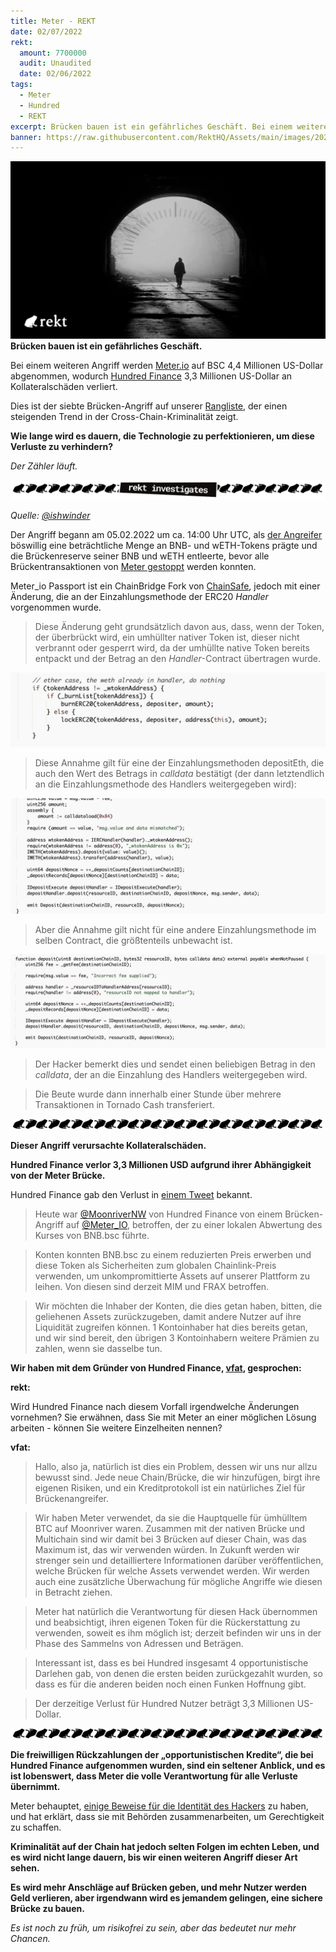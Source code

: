 ```yaml
---
title: Meter - REKT
date: 02/07/2022
rekt:
  amount: 7700000
  audit: Unaudited
  date: 02/06/2022
tags:
  - Meter
  - Hundred
  - REKT
excerpt: Brücken bauen ist ein gefährliches Geschäft. Bei einem weiteren Angriff werden Meter.io auf BSC 4,4 Millionen USD abgenommen, wodurch Hundred Finance 3,3 Millionen USD an Kollateralschäden verliert.
banner: https://raw.githubusercontent.com/RektHQ/Assets/main/images/2022/02/meter-header.png
---
```

![](https://raw.githubusercontent.com/RektHQ/Assets/main/images/2022/02/meter-header.png)
**Brücken bauen ist ein gefährliches Geschäft.**

Bei einem weiteren Angriff werden [Meter.io](https://meter.io/) auf BSC 4,4 Millionen US-Dollar abgenommen, wodurch [Hundred Finance](https://hundred.finance/) 3,3 Millionen US-Dollar an Kollateralschäden verliert.

Dies ist der siebte Brücken-Angriff auf unserer [Rangliste](https://rekt.news/leaderboard/), der einen steigenden Trend in der Cross-Chain-Kriminalität zeigt.

**Wie lange wird es dauern, die Technologie zu perfektionieren, um diese Verluste zu verhindern?**

_Der Zähler läuft._

![](https://raw.githubusercontent.com/RektHQ/Assets/main/images/2021/09/rekt-investigates-linebreak.png)

_Quelle: [@ishwinder](https://twitter.com/ishwinder/status/1490227406824685569?s=20&t=XsNHTZUI5AEDEppn3xxwUQ)_

Der Angriff begann am 05.02.2022 um ca. 14:00 Uhr UTC, als [der Angreifer](https://etherscan.io/address/0x8d3d13cac607B7297Ff61A5E1E71072758AF4D01) böswillig eine beträchtliche Menge an BNB- und wETH-Tokens prägte und die Brückenreserve seiner BNB und wETH entleerte, bevor alle Brückentransaktionen von [Meter gestoppt](https://twitter.com/Meter_IO/status/1490103308421255168) werden konnten.

Meter_io Passport ist ein ChainBridge Fork von [ChainSafe](https://twitter.com/ChainSafeth), jedoch mit einer Änderung, die an der Einzahlungsmethode der ERC20 _Handler_ vorgenommen wurde.

>Diese Änderung geht grundsätzlich davon aus, dass, wenn der Token, der überbrückt wird, ein umhüllter nativer Token ist, dieser nicht verbrannt oder gesperrt wird, da der umhüllte native Token bereits entpackt und der Betrag an den _Handler_-Contract übertragen wurde.

![](https://raw.githubusercontent.com/RektHQ/Assets/main/images/2022/02/meter-code1.png)

>Diese Annahme gilt für eine der Einzahlungsmethoden depositEth, die auch den Wert des Betrags in _calldata_ bestätigt (der dann letztendlich an die Einzahlungsmethode des Handlers weitergegeben wird):

![](https://raw.githubusercontent.com/RektHQ/Assets/main/images/2022/02/meter-code2.png)

>Aber die Annahme gilt nicht für eine andere Einzahlungsmethode im selben Contract, die größtenteils unbewacht ist.

![](https://raw.githubusercontent.com/RektHQ/Assets/main/images/2022/02/meter-code3.png)

>Der Hacker bemerkt dies und sendet einen beliebigen Betrag in den _calldata_, der an die Einzahlung des Handlers weitergegeben wird.

>Die Beute wurde dann innerhalb einer Stunde über mehrere Transaktionen in Tornado Cash transferiert.

![](https://raw.githubusercontent.com/RektHQ/Assets/main/images/2021/03/rekt-linebreak.png)

**Dieser Angriff verursachte Kollateralschäden.**

**Hundred Finance verlor 3,3 Millionen USD aufgrund ihrer Abhängigkeit von der Meter Brücke.**

Hundred Finance gab den Verlust in [einem Tweet](https://twitter.com/HundredFinance/status/1490394875459682309) bekannt.

> Heute war [@MoonriverNW](https://twitter.com/MoonriverNW) von Hundred Finance von einem Brücken-Angriff auf [@Meter_IO](https://twitter.com/Meter_IO), betroffen, der zu einer lokalen Abwertung des Kurses von BNB.bsc führte.

>Konten konnten BNB.bsc zu einem reduzierten Preis erwerben und diese Token als Sicherheiten zum globalen Chainlink-Preis verwenden, um unkompromittierte Assets auf unserer Plattform zu leihen. Von diesen sind derzeit MIM und FRAX betroffen.

>Wir möchten die Inhaber der Konten, die dies getan haben, bitten, die geliehenen Assets zurückzugeben, damit andere Nutzer auf ihre Liquidität zugreifen können. 1 Kontoinhaber hat dies bereits getan, und wir sind bereit, den übrigen 3 Kontoinhabern weitere Prämien zu zahlen, wenn sie dasselbe tun.

**Wir haben mit dem Gründer von Hundred Finance, [vfat](https://twitter.com/vfat0/status/1490398279267495944?s=20&t=dNKrs_3KbNuPpRTC5jPs5A), gesprochen:**

**rekt:**

Wird Hundred Finance nach diesem Vorfall irgendwelche Änderungen vornehmen? Sie erwähnen, dass Sie mit Meter an einer möglichen Lösung arbeiten - können Sie weitere Einzelheiten nennen?

**vfat:**

>Hallo, also ja, natürlich ist dies ein Problem, dessen wir uns nur allzu bewusst sind. Jede neue Chain/Brücke, die wir hinzufügen, birgt ihre eigenen Risiken, und ein Kreditprotokoll ist ein natürliches Ziel für Brückenangreifer.
> 

>Wir haben Meter verwendet, da sie die Hauptquelle für ümhülltem BTC auf Moonriver waren. Zusammen mit der nativen Brücke und Multichain sind wir damit bei 3 Brücken auf dieser Chain, was das Maximum ist, das wir verwenden würden. In Zukunft werden wir strenger sein und detailliertere Informationen darüber veröffentlichen, welche Brücken für welche Assets verwendet werden. Wir werden auch eine zusätzliche Überwachung für mögliche Angriffe wie diesen in Betracht ziehen.
> 

>Meter hat natürlich die Verantwortung für diesen Hack übernommen und beabsichtigt, ihren eigenen Token für die Rückerstattung zu verwenden, soweit es ihm möglich ist; derzeit befinden wir uns in der Phase des Sammelns von Adressen und Beträgen.
> 

>Interessant ist, dass es bei Hundred insgesamt 4 opportunistische Darlehen gab, von denen die ersten beiden zurückgezahlt wurden, so dass es für die anderen beiden noch einen Funken Hoffnung gibt.
> 

>Der derzeitige Verlust für Hundred Nutzer beträgt 3,3 Millionen US-Dollar.
> 

![](https://raw.githubusercontent.com/RektHQ/Assets/main/images/2021/03/rekt-linebreak.png)

**Die freiwilligen Rückzahlungen der „opportunistischen Kredite“, die bei Hundred Finance aufgenommen wurden, sind ein seltener Anblick, und es ist lobenswert, dass Meter die volle Verantwortung für alle Verluste übernimmt.**

Meter behauptet, [einige Beweise für die Identität des Hackers](https://twitter.com/Meter_IO/status/1490103313521524738) zu haben, und hat erklärt, dass sie mit Behörden zusammenarbeiten, um Gerechtigkeit zu schaffen.

**Kriminalität auf der Chain hat jedoch selten Folgen im echten Leben, und es wird nicht lange dauern, bis wir einen weiteren Angriff dieser Art sehen.**

**Es wird mehr Anschläge auf Brücken geben, und mehr Nutzer werden Geld verlieren, aber irgendwann wird es jemandem gelingen, eine sichere Brücke zu bauen.**

_Es ist noch zu früh, um risikofrei zu sein, aber das bedeutet nur mehr Chancen._

